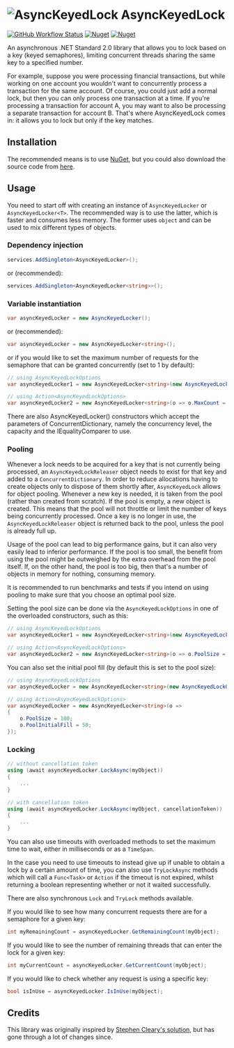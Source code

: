 # ![AsyncKeyedLock](https://raw.githubusercontent.com/MarkCiliaVincenti/AsyncKeyedLock/master/logo32.png) AsyncKeyedLock
[![GitHub Workflow Status](https://img.shields.io/github/actions/workflow/status/MarkCiliaVincenti/AsyncKeyedLock/dotnet.yml?branch=master&logo=github&style=for-the-badge)](https://actions-badge.atrox.dev/MarkCiliaVincenti/AsyncKeyedLock/goto?ref=master) [![Nuget](https://img.shields.io/nuget/v/AsyncKeyedLock?label=AsyncKeyedLock&logo=nuget&style=for-the-badge)](https://www.nuget.org/packages/AsyncKeyedLock) [![Nuget](https://img.shields.io/nuget/dt/AsyncKeyedLock?logo=nuget&style=for-the-badge)](https://www.nuget.org/packages/AsyncKeyedLock)

An asynchronous .NET Standard 2.0 library that allows you to lock based on a key (keyed semaphores), limiting concurrent threads sharing the same key to a specified number.

For example, suppose you were processing financial transactions, but while working on one account you wouldn't want to concurrently process a transaction for the same account. Of course, you could just add a normal lock, but then you can only process one transaction at a time. If you're processing a transaction for account A, you may want to also be processing a separate transaction for account B. That's where AsyncKeyedLock comes in: it allows you to lock but only if the key matches.

## Installation
The recommended means is to use [NuGet](https://www.nuget.org/packages/AsyncKeyedLock), but you could also download the source code from [here](https://github.com/MarkCiliaVincenti/AsyncKeyedLock/releases).

## Usage
You need to start off with creating an instance of `AsyncKeyedLocker` or `AsyncKeyedLocker<T>`. The recommended way is to use the latter, which is faster and consumes less memory. The former uses `object` and can be used to mix different types of objects.

### Dependency injection
```csharp
services.AddSingleton<AsyncKeyedLocker>();
```

or (recommended):

```csharp
services.AddSingleton<AsyncKeyedLocker<string>>();
```

### Variable instantiation
```csharp
var asyncKeyedLocker = new AsyncKeyedLocker();
```

or (recommended):

```csharp
var asyncKeyedLocker = new AsyncKeyedLocker<string>();
```

or if you would like to set the maximum number of requests for the semaphore that can be granted concurrently (set to 1 by default):

```csharp
// using AsyncKeyedLockOptions
var asyncKeyedLocker1 = new AsyncKeyedLocker<string>(new AsyncKeyedLockOptions(maxCount: 2));

// using Action<AsyncKeyedLockOptions>
var asyncKeyedLocker2 = new AsyncKeyedLocker<string>(o => o.MaxCount = 2);
```

There are also AsyncKeyedLocker<TKey>() constructors which accept the parameters of ConcurrentDictionary, namely the concurrency level, the capacity and the IEqualityComparer<TKey> to use.

### Pooling
Whenever a lock needs to be acquired for a key that is not currently being processed, an `AsyncKeyedLockReleaser` object needs to exist for that key and added to a `ConcurrentDictionary`. In order to reduce allocations having to create objects only to dispose of them shortly after, `AsyncKeyedLock` allows for object pooling. Whenever a new key is needed, it is taken from the pool (rather than created from scratch). If the pool is empty, a new object is created. This means that the pool will not throttle or limit the number of keys being concurrently processed. Once a key is no longer in use, the `AsyncKeyedLockReleaser` object is returned back to the pool, unless the pool is already full up.

Usage of the pool can lead to big performance gains, but it can also very easily lead to inferior performance. If the pool is too small, the benefit from using the pool might be outweighed by the extra overhead from the pool itself. If, on the other hand, the pool is too big, then that's a number of objects in memory for nothing, consuming memory.

It is recommended to run benchmarks and tests if you intend on using pooling to make sure that you choose an optimal pool size.

Setting the pool size can be done via the `AsyncKeyedLockOptions` in one of the overloaded constructors, such as this:

```csharp
// using AsyncKeyedLockOptions
var asyncKeyedLocker1 = new AsyncKeyedLocker<string>(new AsyncKeyedLockOptions(poolSize: 100));

// using Action<AsyncKeyedLockOptions>
var asyncKeyedLocker2 = new AsyncKeyedLocker<string>(o => o.PoolSize = 100);
```

You can also set the initial pool fill (by default this is set to the pool size):

```csharp
// using AsyncKeyedLockOptions
var asyncKeyedLocker = new AsyncKeyedLocker<string>(new AsyncKeyedLockOptions(poolSize: 100, poolInitialFill: 50));

// using Action<AsyncKeyedLockOptions>
var asyncKeyedLocker = new AsyncKeyedLocker<string>(o =>
{
	o.PoolSize = 100;
	o.PoolInitialFill = 50;
});
```

### Locking
```csharp
// without cancellation token
using (await asyncKeyedLocker.LockAsync(myObject))
{
	...
}

// with cancellation token
using (await asyncKeyedLocker.LockAsync(myObject, cancellationToken))
{
	...
}
```

You can also use timeouts with overloaded methods to set the maximum time to wait, either in milliseconds or as a `TimeSpan`.

In the case you need to use timeouts to instead give up if unable to obtain a lock by a certain amount of time, you can also use `TryLockAsync` methods which will call a `Func<Task>` or `Action` if the timeout is not expired, whilst returning a boolean representing whether or not it waited successfully.

There are also synchronous `Lock` and `TryLock` methods available.

If you would like to see how many concurrent requests there are for a semaphore for a given key:
```csharp
int myRemainingCount = asyncKeyedLocker.GetRemainingCount(myObject);
```

If you would like to see the number of remaining threads that can enter the lock for a given key:
```csharp
int myCurrentCount = asyncKeyedLocker.GetCurrentCount(myObject);
```

If you would like to check whether any request is using a specific key:
```csharp
bool isInUse = asyncKeyedLocker.IsInUse(myObject);
```

## Credits
This library was originally inspired by [Stephen Cleary's solution](https://stackoverflow.com/questions/31138179/asynchronous-locking-based-on-a-key/31194647#31194647), but has gone through a lot of changes since.